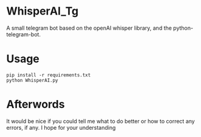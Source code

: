# WhisperAI_Tg

A small telegram bot based on the openAI whisper library, and the python-telegram-bot.

# Usage
```pip install -r requirements.txt``` \
```python WhisperAI.py```

# Afterwords
It would be nice if you could tell me what to do better or how to correct any errors, if any. I hope for your understanding
